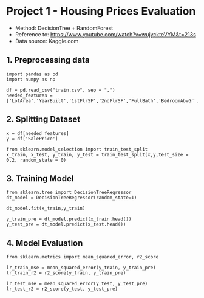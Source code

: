 # Project 1 - Housing Prices Evaluation

- Method: DecisionTree + RandomForest
- Reference to: https://www.youtube.com/watch?v=wujyckteVYM&t=213s
- Data source: Kaggle.com

## 1. Preprocessing data

    import pandas as pd
    import numpy as np

    df = pd.read_csv("train.csv", sep = ",")
    needed_features =['LotArea','YearBuilt','1stFlrSF','2ndFlrSF','FullBath','BedroomAbvGr','TotRmsAbvGrd']
## 2. Splitting Dataset

    x = df[needed_features]
    y = df['SalePrice']

    from sklearn.model_selection import train_test_split
    x_train, x_test, y_train, y_test = train_test_split(x,y,test_size = 0.2, random_state = 0)
## 3. Training Model

    from sklearn.tree import DecisionTreeRegressor
    dt_model = DecisionTreeRegressor(random_state=1)

    dt_model.fit(x_train,y_train)

    y_train_pre = dt_model.predict(x_train.head())
    y_test_pre = dt_model.predict(x_test.head())

## 4. Model Evaluation

    from sklearn.metrics import mean_squared_error, r2_score

    lr_train_mse = mean_squared_error(y_train, y_train_pre)
    lr_train_r2 = r2_score(y_train, y_train_pre)

    lr_test_mse = mean_squared_error(y_test, y_test_pre)
    lr_test_r2 = r2_score(y_test, y_test_pre)
